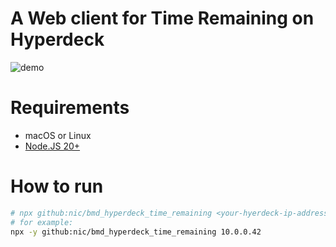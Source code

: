 # A Web client for Time Remaining on Hyperdeck

![demo](https://user-images.githubusercontent.com/66042/136679584-d0f5b3d6-8cc5-463f-9d77-50e555078684.gif)


# Requirements
- macOS or Linux
- [Node.JS 20+](https://nodejs.org/en/download)

# How to run

```sh
# npx github:nic/bmd_hyperdeck_time_remaining <your-hyerdeck-ip-address> [<port-for-web-page>]
# for example:
npx -y github:nic/bmd_hyperdeck_time_remaining 10.0.0.42
```
